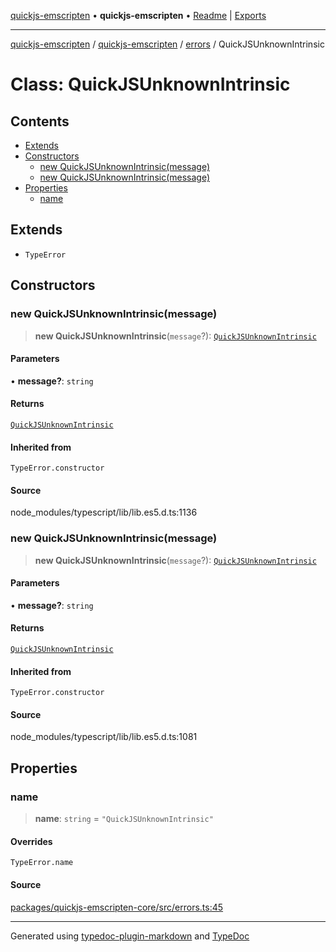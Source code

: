 [quickjs-emscripten](../../../../packages.md) • **quickjs-emscripten** • [Readme](../../../README.md) \| [Exports](../../../exports.md)

***

[quickjs-emscripten](../../../../packages.md) / [quickjs-emscripten](../../../exports.md) / [errors](../README.md) / QuickJSUnknownIntrinsic

# Class: QuickJSUnknownIntrinsic

## Contents

- [Extends](QuickJSUnknownIntrinsic.md#extends)
- [Constructors](QuickJSUnknownIntrinsic.md#constructors)
  - [new QuickJSUnknownIntrinsic(message)](QuickJSUnknownIntrinsic.md#new-quickjsunknownintrinsicmessage)
  - [new QuickJSUnknownIntrinsic(message)](QuickJSUnknownIntrinsic.md#new-quickjsunknownintrinsicmessage-1)
- [Properties](QuickJSUnknownIntrinsic.md#properties)
  - [name](QuickJSUnknownIntrinsic.md#name)

## Extends

- `TypeError`

## Constructors

### new QuickJSUnknownIntrinsic(message)

> **new QuickJSUnknownIntrinsic**(`message`?): [`QuickJSUnknownIntrinsic`](QuickJSUnknownIntrinsic.md)

#### Parameters

• **message?**: `string`

#### Returns

[`QuickJSUnknownIntrinsic`](QuickJSUnknownIntrinsic.md)

#### Inherited from

`TypeError.constructor`

#### Source

node\_modules/typescript/lib/lib.es5.d.ts:1136

### new QuickJSUnknownIntrinsic(message)

> **new QuickJSUnknownIntrinsic**(`message`?): [`QuickJSUnknownIntrinsic`](QuickJSUnknownIntrinsic.md)

#### Parameters

• **message?**: `string`

#### Returns

[`QuickJSUnknownIntrinsic`](QuickJSUnknownIntrinsic.md)

#### Inherited from

`TypeError.constructor`

#### Source

node\_modules/typescript/lib/lib.es5.d.ts:1081

## Properties

### name

> **name**: `string` = `"QuickJSUnknownIntrinsic"`

#### Overrides

`TypeError.name`

#### Source

[packages/quickjs-emscripten-core/src/errors.ts:45](https://github.com/justjake/quickjs-emscripten/blob/main/packages/quickjs-emscripten-core/src/errors.ts#L45)

***

Generated using [typedoc-plugin-markdown](https://www.npmjs.com/package/typedoc-plugin-markdown) and [TypeDoc](https://typedoc.org/)
